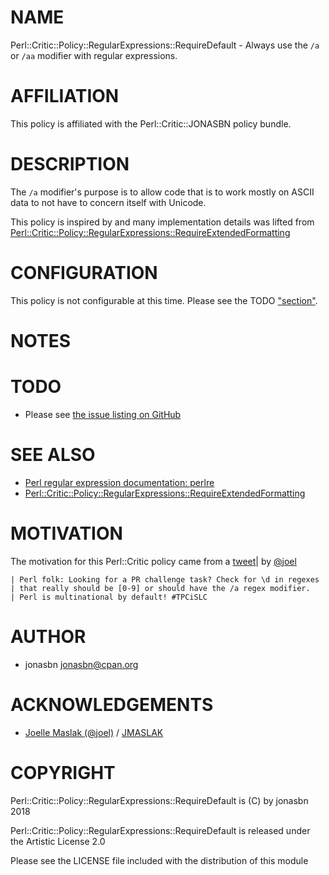 # NAME

Perl::Critic::Policy::RegularExpressions::RequireDefault - Always use the `/a` or `/aa` modifier with regular expressions.

# AFFILIATION

This policy is affiliated with the Perl::Critic::JONASBN policy bundle.

# DESCRIPTION

The `/a` modifier's purpose is to allow code that is to work mostly on ASCII data to not have to concern itself with Unicode.

This policy is inspired by and many implementation details was lifted from [Perl::Critic::Policy::RegularExpressions::RequireExtendedFormatting](https://metacpan.org/pod/Perl::Critic::Policy::RegularExpressions::RequireExtendedFormatting)

# CONFIGURATION

This policy is not configurable at this time. Please see the TODO ["section"](#section).

# NOTES

# TODO

- Please see [the issue listing on GitHub](https://github.com/jonasbn/perl-critic-policy-regularexpressions-requiredefault/issues|)

# SEE ALSO

- [Perl regular expression documentation: perlre](https://perldoc.perl.org/perlre.html)
- [Perl::Critic::Policy::RegularExpressions::RequireExtendedFormatting](https://metacpan.org/pod/Perl::Critic::Policy::RegularExpressions::RequireExtendedFormatting)

# MOTIVATION

The motivation for this Perl::Critic policy came from a [tweet](https://mobile.twitter.com/jmaslak/status/1008896883169751040)| by [@joel](https://mobile.twitter.com/jmaslak)

    | Perl folk: Looking for a PR challenge task? Check for \d in regexes
    | that really should be [0-9] or should have the /a regex modifier.
    | Perl is multinational by default! #TPCiSLC

# AUTHOR

- jonasbn <jonasbn@cpan.org>

# ACKNOWLEDGEMENTS

- [Joelle Maslak (@joel)](https://twitter.com/jmaslak) / [JMASLAK](https://metacpan.org/author/JMASLAK)

# COPYRIGHT

Perl::Critic::Policy::RegularExpressions::RequireDefault is (C) by jonasbn 2018

Perl::Critic::Policy::RegularExpressions::RequireDefault is released under the Artistic License 2.0

Please see the LICENSE file included with the distribution of this module
